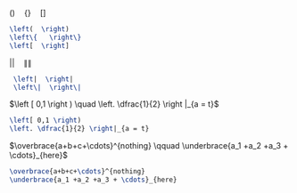 $\left(  \right) \quad \left\{   \right\} \quad \left[  \right]$
```tex
\left(  \right)
\left\{   \right\}
\left[  \right]
```

$\left |  \right | \quad \left \|  \right \|$
```tex
 \left|  \right|
 \left\|  \right\|
```

$\left [ 0,1 \right ) \quad \left. \dfrac{1}{2} \right |_{a = t}$
```tex
\left[ 0,1 \right)
\left. \dfrac{1}{2} \right|_{a = t}
```

$\overbrace{a+b+c+\cdots}^{nothing} \qquad \underbrace{a_1 +a_2 +a_3 + \cdots}_{here}$
```tex
\overbrace{a+b+c+\cdots}^{nothing}
\underbrace{a_1 +a_2 +a_3 + \cdots}_{here}
```

